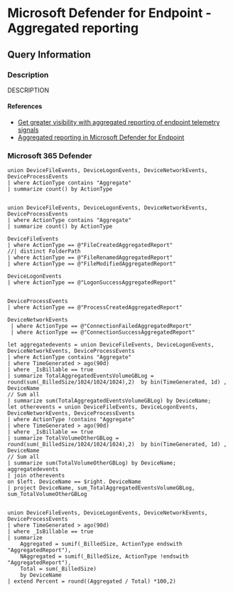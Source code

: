 # Microsoft Defender for Endpoint - Aggregated reporting

## Query Information

### Description

DESCRIPTION

#### References

- [Get greater visibility with aggregated reporting of endpoint telemetry signals](https://techcommunity.microsoft.com/blog/microsoftdefenderatpblog/get-greater-visibility-with-aggregated-reporting-of-endpoint-telemetry-signals/4366712)
- [Aggregated reporting in Microsoft Defender for Endpoint](https://learn.microsoft.com/en-us/defender-endpoint/aggregated-reporting)

### Microsoft 365 Defender

```kql
union DeviceFileEvents, DeviceLogonEvents, DeviceNetworkEvents, DeviceProcessEvents
| where ActionType contains "Aggregate"
| summarize count() by ActionType


union DeviceFileEvents, DeviceLogonEvents, DeviceNetworkEvents, DeviceProcessEvents
| where ActionType contains "Aggregate"
| summarize count() by ActionType

DeviceFileEvents
| where ActionType == @"FileCreatedAggregatedReport"
//| distinct FolderPath
| where ActionType == @"FileRenamedAggregatedReport"
| where ActionType == @"FileModifiedAggregatedReport"

DeviceLogonEvents
| where ActionType == @"LogonSuccessAggregatedReport"


DeviceProcessEvents
| where ActionType == @"ProcessCreatedAggregatedReport"

DeviceNetworkEvents
 | where ActionType == @"ConnectionFailedAggregatedReport"
 | where ActionType == @"ConnectionSuccessAggregatedReport"
```

```kql
let aggregatedevents = union DeviceFileEvents, DeviceLogonEvents, DeviceNetworkEvents, DeviceProcessEvents
| where ActionType contains "Aggregate"
| where TimeGenerated > ago(90d)
| where _IsBillable == true
| summarize TotalAggregatedEventsVolumeGBLog = round(sum(_BilledSize/1024/1024/1024),2)  by bin(TimeGenerated, 1d) , DeviceName
// Sum all
| summarize sum(TotalAggregatedEventsVolumeGBLog) by DeviceName;
let otherevents = union DeviceFileEvents, DeviceLogonEvents, DeviceNetworkEvents, DeviceProcessEvents
| where ActionType !contains "Aggregate"
| where TimeGenerated > ago(90d)
| where _IsBillable == true
| summarize TotalVolumeOtherGBLog = round(sum(_BilledSize/1024/1024/1024),2)  by bin(TimeGenerated, 1d) , DeviceName
// Sum all
| summarize sum(TotalVolumeOtherGBLog) by DeviceName;
aggregatedevents
| join otherevents
on $left. DeviceName == $right. DeviceName
| project DeviceName, sum_TotalAggregatedEventsVolumeGBLog, sum_TotalVolumeOtherGBLog


union DeviceFileEvents, DeviceLogonEvents, DeviceNetworkEvents, DeviceProcessEvents
| where TimeGenerated > ago(90d)
| where _IsBillable == true
| summarize 
    Aggregated = sumif(_BilledSize, ActionType endswith "AggregatedReport"), 
    NAggregated = sumif(_BilledSize, ActionType !endswith "AggregatedReport"), 
    Total = sum(_BilledSize) 
    by DeviceName
| extend Percent = round((Aggregated / Total) *100,2)



